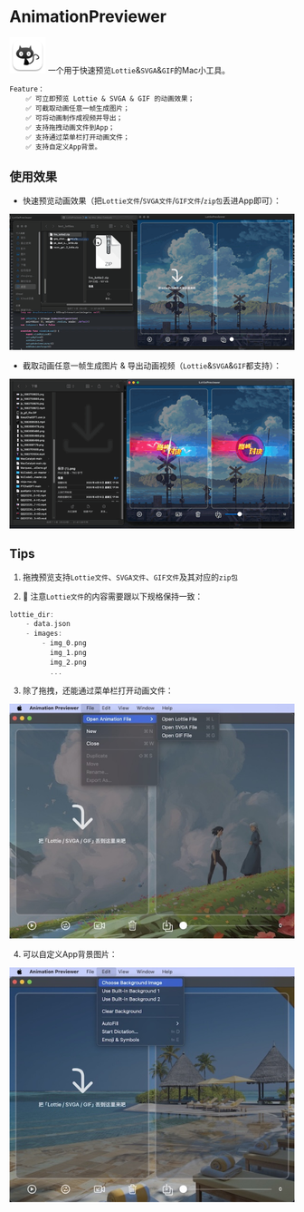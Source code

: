 # AnimationPreviewer

![icon](https://github.com/Rogue24/JPCover/raw/master/AnimationPreviewer/icon.png) 一个用于快速预览`Lottie`&`SVGA`&`GIF`的Mac小工具。

    Feature：
        ✅ 可立即预览 Lottie & SVGA & GIF 的动画效果；
        ✅ 可截取动画任意一帧生成图片；
        ✅ 可将动画制作成视频并导出；
        ✅ 支持拖拽动画文件到App；
        ✅ 支持通过菜单栏打开动画文件；
        ✅ 支持自定义App背景。

## 使用效果

- 快速预览动画效果（把`Lottie文件`/`SVGA文件`/`GIF文件`/`zip包`丢进App即可）：

![example1](https://github.com/Rogue24/JPCover/raw/master/AnimationPreviewer/example1.gif)

- 截取动画任意一帧生成图片 & 导出动画视频（`Lottie`&`SVGA`&`GIF`都支持）：

![example2](https://github.com/Rogue24/JPCover/raw/master/AnimationPreviewer/example2.gif)

## Tips

1. 拖拽预览支持`Lottie文件`、`SVGA文件`、`GIF文件`及其对应的`zip包`

2. 📢 注意`Lottie文件`的内容需要跟以下规格保持一致：

```swift
lottie_dir:
    - data.json
    - images:
        - img_0.png
          img_1.png
          img_2.png
          ...
```

3. 除了拖拽，还能通过菜单栏打开动画文件：

![example2](https://github.com/Rogue24/JPCover/raw/master/AnimationPreviewer/example3.jpeg)

4. 可以自定义App背景图片：

![example2](https://github.com/Rogue24/JPCover/raw/master/AnimationPreviewer/example4.jpeg)
